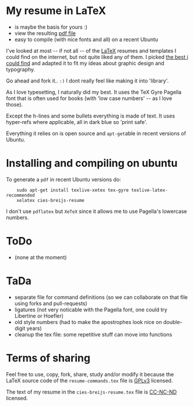 # My resume in LaTeX

 * is maybe the basis for yours :)
 * view the resulting [pdf file](https://github.com/cies/resume/raw/master/cies-breijs-resume.pdf)
 * easy to compile (with nice fonts and all) on a recent Ubuntu

I've looked at most -- if not all -- of the [LaTeX](http://en.wikipedia.org/wiki/LaTeX) resumes and templates I could find on the internet, but not quite liked any of them.  I picked [the best i could find](http://www.toofishes.net/blog/tags/latex) and adapted it to fit my ideas about graphic design and typography.

Go ahead and fork it.. `:)`  I dont really feel like making it into 'library'.

As I love typesetting, I naturally did my best. It uses the TeX Gyre Pagella font
that is often used for books (with 'low case numbers' -- as I love those).

Except the h-lines and some bullets everything is made of text.  It uses hyper-refs where applicable, all in dark blue so 'print safe'.

Everything it relies on is open source and `apt-get`able in recent
versions of Ubuntu.



# Installing and compiling on ubuntu

To generate a `pdf` in recent Ubuntu versions do:

        sudo apt-get install texlive-xetex tex-gyre texlive-latex-recommended
        xelatex cies-breijs-resume

I don't use `pdflatex` but `XeTeX` since it allows me to use Pagella's lowercase numbers.



# ToDo

  * (none at the moment)


# TaDa

  * separate file for command definitions (so we can collaborate on that file using forks and pull-requests)
  * ligatures (not very noticable with the Pagella font, one could try Libertine or Hoefler)
  * old style numbers (had to make the apostrophes look nice on double-digit years)
  * cleanup the tex file: some repetitive stuff can move into functions



# Terms of sharing

Feel free to use, copy, fork, share, study and/or modify it because the LaTeX source code of the `resume-commands.tex` file is [GPLv3](http://www.gnu.org/licenses/quick-guide-gplv3.html) licensed.

The text of my resume in the `cies-breijs-resume.tex` file is [CC-NC-ND](http://creativecommons.org/licenses/by-nc-nd/3.0/) licensed.
